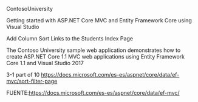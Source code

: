 ContosoUniversity

Getting started with ASP.NET Core MVC and Entity Framework Core using Visual Studio

Add Column Sort Links to the Students Index Page

The Contoso University sample web application demonstrates how to create ASP.NET Core 1.1 MVC web applications using Entity Framework Core 1.1 and Visual Studio 2017


3-1 part of 10
https://docs.microsoft.com/es-es/aspnet/core/data/ef-mvc/sort-filter-page

FUENTE:https://docs.microsoft.com/es-es/aspnet/core/data/ef-mvc/

